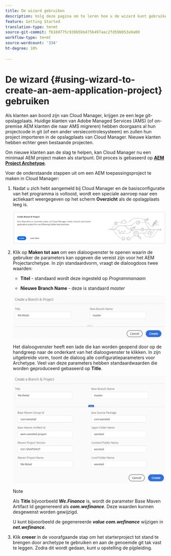 ```yaml
---
title: De wizard gebruiken
description: Volg deze pagina om te leren hoe u de wizard kunt gebruiken om een AEM Application Project te maken
feature: Getting Started
translation-type: tm+mt
source-git-commit: fb10d775c930b5bb475b497aac2fd59b053a9a00
workflow-type: tm+mt
source-wordcount: '334'
ht-degree: 10%

---
```



# De wizard {#using-wizard-to-create-an-aem-application-project} gebruiken

Als klanten aan boord zijn van Cloud Manager, krijgen ze een lege git-opslagplaats. Huidige klanten van Adobe Managed Services (AMS) (of on-premise AEM klanten die naar AMS migreren) hebben doorgaans al hun projectcode in git (of een ander versiecontrolesysteem) en zullen hun project importeren in de opslagplaats van Cloud Manager. Nieuwe klanten hebben echter geen bestaande projecten.

Om nieuwe klanten aan de slag te helpen, kan Cloud Manager nu een minimaal AEM project maken als startpunt. Dit proces is gebaseerd op [**AEM Project Archetype**](https://github.com/Adobe-Marketing-Cloud/aem-project-archetype).


Voer de onderstaande stappen uit om een AEM toepassingsproject te maken in Cloud Manager:

1. Nadat u zich hebt aangemeld bij Cloud Manager en de basisconfiguratie van het programma is voltooid, wordt een speciale aanroep naar een actiekaart weergegeven op het scherm **Overzicht** als de opslagplaats leeg is.

   ![](assets/image2018-10-3_14-29-44.png)

1. Klik op **Maken tot aan** om een dialoogvenster te openen waarin de gebruiker de parameters kan opgeven die vereist zijn voor het AEM Projectarchetype. In zijn standaardvorm, vraagt de dialoogdoos twee waarden:

   * **Titel**  - standaard wordt deze ingesteld op  *Programmanaam*

   * **Nieuwe Branch Name**  - deze is standaard  *master*

   ![](assets/screen_shot_2018-10-08at55825am.png)

   Het dialoogvenster heeft een lade die kan worden geopend door op de handgreep naar de onderkant van het dialoogvenster te klikken. In zijn uitgebreide vorm, toont de dialoog alle configuratieparameters voor Archetype. Veel van deze parameters hebben standaardwaarden die worden geproduceerd gebaseerd op **Title**.

   ![](assets/screen_shot_2018-10-08at60032am.png)

   >[!NOTE]
   >
   >Als **Title** bijvoorbeeld ***We.Finance*** is, wordt de parameter Base Maven Artifact Id gegenereerd als ***com.wefinance***. Deze waarden kunnen desgewenst worden gewijzigd.
   >
   >
   >U kunt bijvoorbeeld de gegenereerde ***value com.wefinance*** wijzigen in ***net.wefinance***.

1. Klik **creeer** in de voorafgaande stap om het starterproject tot stand te brengen door archetype te gebruiken en aan de genoemde git tak vast te leggen. Zodra dit wordt gedaan, kunt u opstelling de pijpleiding.